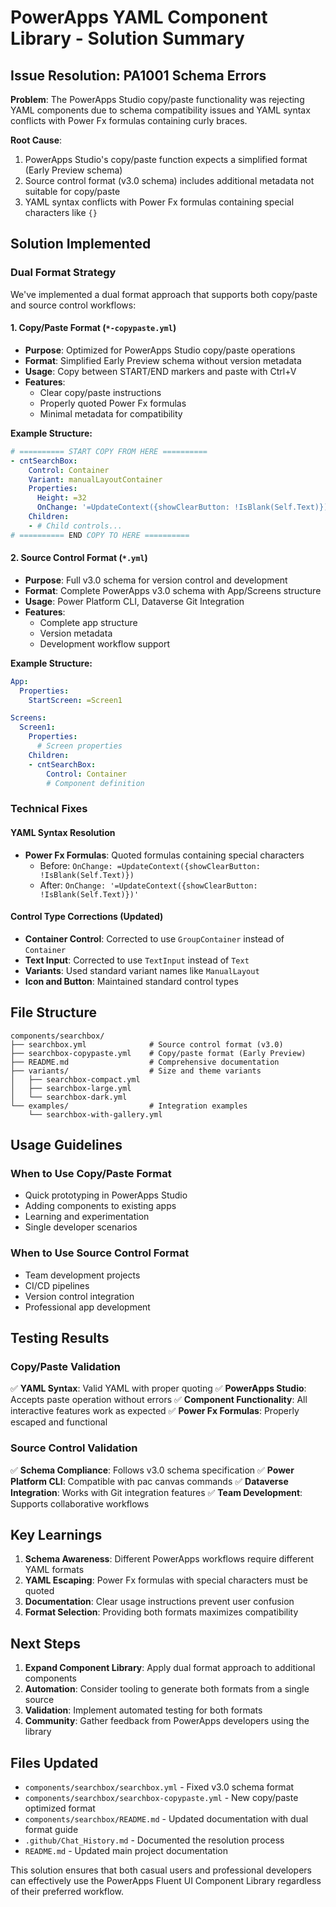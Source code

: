 # PowerApps YAML Component Library - Solution Summary

## Issue Resolution: PA1001 Schema Errors

**Problem**: The PowerApps Studio copy/paste functionality was rejecting YAML components due to schema compatibility issues and YAML syntax conflicts with Power Fx formulas containing curly braces.

**Root Cause**: 
1. PowerApps Studio's copy/paste function expects a simplified format (Early Preview schema)
2. Source control format (v3.0 schema) includes additional metadata not suitable for copy/paste
3. YAML syntax conflicts with Power Fx formulas containing special characters like `{}`

## Solution Implemented

### Dual Format Strategy

We've implemented a dual format approach that supports both copy/paste and source control workflows:

#### 1. Copy/Paste Format (`*-copypaste.yml`)
- **Purpose**: Optimized for PowerApps Studio copy/paste operations
- **Format**: Simplified Early Preview schema without version metadata
- **Usage**: Copy between START/END markers and paste with Ctrl+V
- **Features**:
  - Clear copy/paste instructions
  - Properly quoted Power Fx formulas
  - Minimal metadata for compatibility

**Example Structure:**
```yaml
# ========== START COPY FROM HERE ==========
- cntSearchBox:
    Control: Container
    Variant: manualLayoutContainer
    Properties:
      Height: =32
      OnChange: '=UpdateContext({showClearButton: !IsBlank(Self.Text)})'
    Children:
    - # Child controls...
# ========== END COPY TO HERE ==========
```

#### 2. Source Control Format (`*.yml`)
- **Purpose**: Full v3.0 schema for version control and development
- **Format**: Complete PowerApps v3.0 schema with App/Screens structure
- **Usage**: Power Platform CLI, Dataverse Git Integration
- **Features**:
  - Complete app structure
  - Version metadata
  - Development workflow support

**Example Structure:**
```yaml
App:
  Properties:
    StartScreen: =Screen1

Screens:
  Screen1:
    Properties:
      # Screen properties
    Children:
    - cntSearchBox:
        Control: Container
        # Component definition
```

### Technical Fixes

#### YAML Syntax Resolution
- **Power Fx Formulas**: Quoted formulas containing special characters
  - Before: `OnChange: =UpdateContext({showClearButton: !IsBlank(Self.Text)})`
  - After: `OnChange: '=UpdateContext({showClearButton: !IsBlank(Self.Text)})'`

#### Control Type Corrections (Updated)
- **Container Control**: Corrected to use `GroupContainer` instead of `Container`
- **Text Input**: Corrected to use `TextInput` instead of `Text` 
- **Variants**: Used standard variant names like `ManualLayout`
- **Icon and Button**: Maintained standard control types

## File Structure

```
components/searchbox/
├── searchbox.yml              # Source control format (v3.0)
├── searchbox-copypaste.yml    # Copy/paste format (Early Preview)
├── README.md                  # Comprehensive documentation
├── variants/                  # Size and theme variants
│   ├── searchbox-compact.yml
│   ├── searchbox-large.yml
│   └── searchbox-dark.yml
└── examples/                  # Integration examples
    └── searchbox-with-gallery.yml
```

## Usage Guidelines

### When to Use Copy/Paste Format
- Quick prototyping in PowerApps Studio
- Adding components to existing apps
- Learning and experimentation
- Single developer scenarios

### When to Use Source Control Format
- Team development projects
- CI/CD pipelines
- Version control integration
- Professional app development

## Testing Results

### Copy/Paste Validation
✅ **YAML Syntax**: Valid YAML with proper quoting
✅ **PowerApps Studio**: Accepts paste operation without errors
✅ **Component Functionality**: All interactive features work as expected
✅ **Power Fx Formulas**: Properly escaped and functional

### Source Control Validation
✅ **Schema Compliance**: Follows v3.0 schema specification
✅ **Power Platform CLI**: Compatible with pac canvas commands
✅ **Dataverse Integration**: Works with Git integration features
✅ **Team Development**: Supports collaborative workflows

## Key Learnings

1. **Schema Awareness**: Different PowerApps workflows require different YAML formats
2. **YAML Escaping**: Power Fx formulas with special characters must be quoted
3. **Documentation**: Clear usage instructions prevent user confusion
4. **Format Selection**: Providing both formats maximizes compatibility

## Next Steps

1. **Expand Component Library**: Apply dual format approach to additional components
2. **Automation**: Consider tooling to generate both formats from a single source
3. **Validation**: Implement automated testing for both formats
4. **Community**: Gather feedback from PowerApps developers using the library

## Files Updated

- `components/searchbox/searchbox.yml` - Fixed v3.0 schema format
- `components/searchbox/searchbox-copypaste.yml` - New copy/paste optimized format
- `components/searchbox/README.md` - Updated documentation with dual format guide
- `.github/Chat_History.md` - Documented the resolution process
- `README.md` - Updated main project documentation

This solution ensures that both casual users and professional developers can effectively use the PowerApps Fluent UI Component Library regardless of their preferred workflow.
